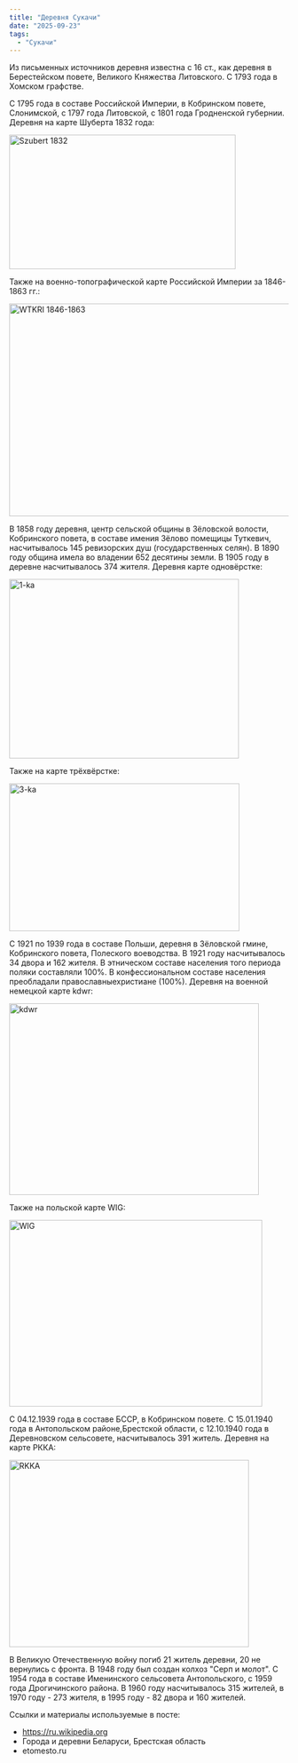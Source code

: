 ```yaml
---
title: "Деревня Сукачи"
date: "2025-09-23"
tags: 
  - "Сукачи"
---
```


Из письменных источников деревня известна с 16 ст., как деревня в Берестейском повете, Великого Княжества Литовского. С 1793 года в Хомском графстве.

С 1795 года в составе Российской Империи, в Кобринском повете, Слонимской, с 1797 года Литовской, с 1801 года Гродненской губернии. Деревня на карте Шуберта 1832 года:

<img width="408" height="242" alt="Szubert 1832" src="https://github.com/user-attachments/assets/91743104-530e-48d9-82fd-eb056a7b7a9c" />

Также на военно-топографической карте Российской Империи за 1846-1863 гг.:

<img width="555" height="383" alt="WTKRI 1846-1863" src="https://github.com/user-attachments/assets/eb6c8dd0-3ed8-4804-93df-706d027e32a6" />

В 1858 году деревня, центр сельской общины в Зёловской волости, Кобринского повета, в составе имения Зёлово помещицы Туткевич, насчитывалось 145 ревизорских душ (государственных селян). В 1890 году община имела во владении 652 десятины земли. В 1905 году в деревне насчитывалось 374 жителя. Деревня карте одновёрстке:

<img width="414" height="323" alt="1-ka" src="https://github.com/user-attachments/assets/7704ed6a-5721-48d1-a3b3-0cf0323df2c1" />

Также на карте трёхвёрстке:

<img width="415" height="266" alt="3-ka" src="https://github.com/user-attachments/assets/4e5e26a2-da0c-4b58-9883-d35dcfc1abda" />

С 1921 по 1939 года в составе Польши, деревня в Зёловской гмине, Кобринского повета, Полеского воеводства. В 1921 году насчитывалось 34 двора и 162 жителя. В этническом составе населения того периода поляки составляли 100%. В конфессиональном составе населения преобладали православныехристиане (100%). Деревня на военной немецкой карте kdwr:

<img width="450" height="345" alt="kdwr" src="https://github.com/user-attachments/assets/2c3d80f3-b0e2-41c4-8bf9-ef83e946a730" />

Также на польской карте WIG:

<img width="456" height="336" alt="WIG" src="https://github.com/user-attachments/assets/9802b1cc-8f99-480f-8650-113cde9cd08d" />

С 04.12.1939 года в составе БССР, в Кобринском повете. С 15.01.1940 года в Антопольском районе,Брестской области, с 12.10.1940 года в Деревновском сельсовете, насчитывалось 391 житель. Деревня на карте РККА:

<img width="432" height="337" alt="RKKA" src="https://github.com/user-attachments/assets/2c3486cf-0a86-45e5-ad71-a4cd16e77351" />

В Великую Отечественную войну погиб 21 житель деревни, 20 не вернулись с фронта. В 1948 году был создан колхоз "Серп и молот". С 1954 года в составе Именинского сельсовета Антопольского, с 1959 года Дрогичинского района. В 1960 году насчитывалось 315 жителей, в 1970 году - 273 жителя, в 1995 году - 82 двора и 160 жителей.

Ссылки и материалы используемые в посте:
- https://ru.wikipedia.org
- Города и деревни Беларуси, Брестская область
- etomesto.ru
